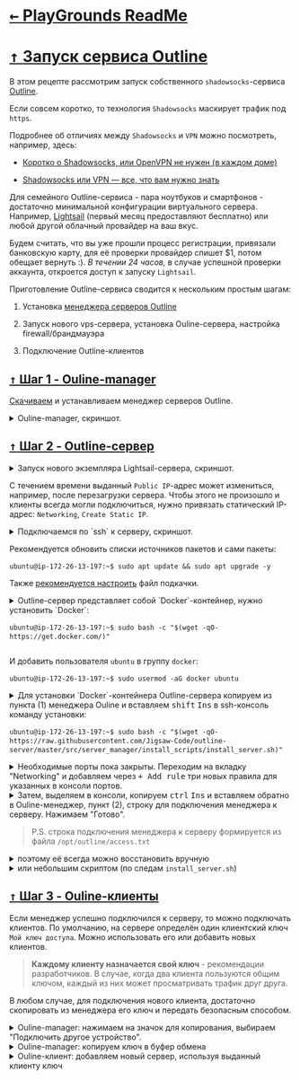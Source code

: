 # [ <kbd>←</kbd> PlayGrounds ReadMe](https://github.com/mitmih/PlayGrounds/blob/master/readme.md) <a name="up">[](#up)</a>

# [ <kbd>↑</kbd> ](#up) <a name="h1">[Запуск сервиса Outline](#h1)</a>

В этом рецепте рассмотрим запуск собственного `shadowsocks`-сервиса [Outline](https://getoutline.org/ru/home).

Если совсем коротко, то технология `Shadowsocks` маскирует трафик под `https`.

Подробнее об отличиях между `Shadowsocks` и `VPN` можно посмотреть, например, здесь:

* [Коротко о Shadowsocks, или OpenVPN не нужен (в каждом доме)](https://habr.com/ru/post/358126/)

* [Shadowsocks или VPN — все, что вам нужно знать](https://ru.vpnmentor.com/blog/shadowsocks-или-vpn-все-что-вам-нужно-знать/)

Для семейного Outline-сервиса - пара ноутбуков и смартфонов - достаточно минимальной конфигурации виртуального сервера. Например, [Lightsail](https://lightsail.aws.amazon.com) (первый месяц предоставляют бесплатно) или любой другой облачный провайдер на ваш вкус.

Будем считать, что вы уже прошли процесс регистрации, привязали банковскую карту, для её проверки провайдер спишет $1, потом обещает вернуть :). *В течении 24 часов,* в случае успешной проверки аккаунта, откроется доступ к запуску `Lightsail`.

Приготовление Outline-сервиса сводится к нескольким простым шагам:

1. Установка [менеджера серверов Outline](https://raw.githubusercontent.com/Jigsaw-Code/outline-releases/master/manager/stable/Outline-Manager.exe)

1. Запуск нового vps-сервера, установка Ouline-сервера, настройка firewall/брандмауэра

1. Подключение Outline-клиентов


## [ <kbd>↑</kbd> ](#up) <a name="step1">[Шаг 1 - Ouline-manager](#step1)</a>

[Скачиваем](https://raw.githubusercontent.com/Jigsaw-Code/outline-releases/master/manager/stable/Outline-Manager.exe) и устанавливаем менеджер серверов Outline.

<details>
<summary> Ouline-manager, скриншот. </summary>

![Команда для установки Outline-сервера](03_outline_shadowsocks_server_01_1.png "Команда для установки Outline-сервера")
</details>


## [ <kbd>↑</kbd> ](#up) <a name="step2">[Шаг 2 - Outline-сервер](#step2)</a>

<details>
<summary> Запуск нового экземпляра Lightsail-сервера, скриншот. </summary>

![Для запуска нового экземпляра Lightsail-сервера нажимаем Create instance](03_outline_shadowsocks_server_02_1.png "Для запуска нового экземпляра Lightsail-сервера нажимаем Create instance")
</details>

С течением времени выданный `Public IP`-адрес может измениться, например, после перезагрузки сервера. Чтобы этого не произошло и клиенты всегда могли подключиться, нужно привязать статический IP-адрес: `Networking`, `Create Static IP`.

<details>
<summary> Подключаемся по `ssh` к серверу, скриншот. </summary>

![Нажмите 'Connect using SSH' для подкючения к серверу через браузер](03_outline_shadowsocks_server_02_2.png "Нажмите 'Connect using SSH' для подкючения к серверу через браузер")
</details>

Рекомендуется обновить списки источников пакетов и сами пакеты:

```console
ubuntu@ip-172-26-13-197:~$ sudo apt update && sudo apt upgrade -y
```

Также [рекомендуется настроить](https://www.digitalocean.com/community/tutorials/how-to-add-swap-space-on-ubuntu-18-04) файл подкачки.

<details>
<summary>Outline-сервер представляет собой `Docker`-контейнер, нужно установить `Docker`:

```console
ubuntu@ip-172-26-13-197:~$ sudo bash -c "$(wget -qO- https://get.docker.com/)"
```
</summary>

```console
# Executing docker install script, commit: 26ff363bcf3b3f5a00498ac43694bf1c7d9ce16c
+ sh -c 'apt-get update -qq >/dev/null'
+ sh -c 'DEBIAN_FRONTEND=noninteractive apt-get install -y -qq apt-transport-https ca-certificates curl >/dev/null'
+ sh -c 'curl -fsSL "https://download.docker.com/linux/ubuntu/gpg" | apt-key add -qq - >/dev/null'
Warning: apt-key output should not be parsed (stdout is not a terminal)
+ sh -c 'echo "deb [arch=amd64] https://download.docker.com/linux/ubuntu bionic stable" > /etc/apt/sources.list.d/docker.list'
+ sh -c 'apt-get update -qq >/dev/null'
+ '[' -n '' ']'
+ sh -c 'apt-get install -y -qq --no-install-recommends docker-ce >/dev/null'
+ sh -c 'docker version'
Client: Docker Engine - Community
 Version:           19.03.8
 API version:       1.40
 Go version:        go1.12.17
 Git commit:        afacb8b7f0
 Built:             Wed Mar 11 01:25:46 2020
 OS/Arch:           linux/amd64
 Experimental:      false

Server: Docker Engine - Community
 Engine:
  Version:          19.03.8
  API version:      1.40 (minimum version 1.12)
  Go version:       go1.12.17
  Git commit:       afacb8b7f0
  Built:            Wed Mar 11 01:24:19 2020
  OS/Arch:          linux/amd64
  Experimental:     false
 containerd:
  Version:          1.2.13
  GitCommit:        7ad184331fa3e55e52b890ea95e65ba581ae3429
 runc:
  Version:          1.0.0-rc10
  GitCommit:        dc9208a3303feef5b3839f4323d9beb36df0a9dd
 docker-init:
  Version:          0.18.0
  GitCommit:        fec3683
If you would like to use Docker as a non-root user, you should now consider
adding your user to the "docker" group with something like:

  sudo usermod -aG docker your-user

Remember that you will have to log out and back in for this to take effect!

WARNING: Adding a user to the "docker" group will grant the ability to run
         containers which can be used to obtain root privileges on the
         docker host.
         Refer to https://docs.docker.com/engine/security/security/#docker-daemon-attack-surface
         for more information.
```

</details>

И добавить пользователя `ubuntu` в группу `docker`:

```console
ubuntu@ip-172-26-13-197:~$ sudo usermod -aG docker ubuntu
```

<details>
<summary>Для установки `Docker`-контейнера Outline-сервера копируем из пункта (1) менеджера Ouline и вставляем <kbd>shift</kbd> <kbd>Ins</kbd> в ssh-консоль команду установки:

```console
ubuntu@ip-172-26-13-197:~$ sudo bash -c "$(wget -qO- https://raw.githubusercontent.com/Jigsaw-Code/outline-server/master/src/server_manager/install_scripts/install_server.sh)"
```
</summary>

```console
ubuntu@ip-172-26-13-197:~$ sudo bash -c "$(wget -qO- https://raw.githubusercontent.com/Jigsaw-Code/outline-server/master/src/server_manager/install_scripts/install_server.sh)"
> Verifying that Docker is installed .......... OK
> Verifying that Docker daemon is running ..... OK
> Creating persistent state dir ............... OK
> Generating secret key ....................... OK
> Generating TLS certificate .................. OK
> Generating SHA-256 certificate fingerprint .. OK
> Writing config .............................. OK
> Starting Shadowbox .......................... OK
> Starting Watchtower ......................... OK
> Waiting for Outline server to be healthy .... OK
> Creating first user ......................... OK
> Adding API URL to config .................... OK
> Checking host firewall ...................... BLOCKED
OK

CONGRATULATIONS! Your Outline server is up and running.

To manage your Outline server, please copy the following line (including curly
brackets) into Step 2 of the Outline Manager interface:

{"apiUrl":"https://15.236.142.214:39415/E20HL-jc_Qm41bgO7ci4mQ","certSha256":"BC023480E79EA4730D0FE8B62C10EBD51966183B727F7FEEC2C148A5DB87060A"}

You won’t be able to access it externally, despite your server being correctly
set up, because there's a firewall (in this machine, your router or cloud
provider) that is preventing incoming connections to ports 39415 and 58398.

Make sure to open the following ports on your firewall, router or cloud provider:
- Management port 39415, for TCP
- Access key port 58398, for TCP and UDP

```

</details>

<details><summary> Необходимые порты пока закрыты. Переходим на вкладку "Networking" и добавляем через <kbd>+ Add rule</kbd> три новых правила для указанных в консоли портов.
</summary>

![Открываем порт управления и порты для доступа клиентов](03_outline_shadowsocks_server_02_3.png "Открываем порт управления и порты для доступа клиентских ключей")
</details>

<details><summary>Затем, выделяем в консоли, копируем <kbd>ctrl</kbd> <kbd>Ins</kbd> и вставляем обратно в Ouline-менеджер, пункт (2), строку для подключения менеджера к серверу. Нажимаем "Готово".
</summary>

![Добавляем в менеджер строку управления Outline-сервером](03_outline_shadowsocks_server_02_4.png "Добавляем в менеджер строку управления Outline-сервером")
</details>

> P.S. строка подключения менеджера к серверу формируется из файла `/opt/outline/access.txt`
<details><summary>поэтому её всегда можно восстановить вручную</summary>

```console
ubuntu@ip-172-26-13-197:~$ sudo ls -la /opt/outline/access.txt
-rw-rw---- 1 root root 131 May 17 14:30 /opt/outline/access.txt
ubuntu@ip-172-26-13-197:~$ sudo cat /opt/outline/access.txt
certSha256:BC023480E79EA4730D0FE8B62C10EBD51966183B727F7FEEC2C148A5DB87060A
apiUrl:https://15.236.142.214:39415/E20HL-jc_Qm41bgO7ci4mQ
```
</details>

<details><summary>или небольшим скриптом (по следам <code>install_server.sh</code>)</summary>

Подготовим скрипт `get_string_for_manager.sh` - исполняемый (-rw**x**------) текстовый файл с командами оболочки

```console
ubuntu@ip-172-26-13-197:~$  umask 077 && touch get_string_for_manager.sh && chmod u+x get_string_for_manager.sh && ls -la get_string_for_manager.sh
-rwx------ 1 ubuntu ubuntu 0 May 19 02:55 get_string_for_manager.sh*
```

Добавим несколько строк из `install_server.sh`

```console
ubuntu@ip-172-26-13-197:~$ nano get_string_for_manager.sh
```

```properties
#!/bin/bash

export SHADOWBOX_DIR="${SHADOWBOX_DIR:-/opt/outline}"

readonly ACCESS_CONFIG=${ACCESS_CONFIG:-$SHADOWBOX_DIR/access.txt}

function get_field_value {
    grep "$1" $ACCESS_CONFIG | sed "s/$1://"
}

echo -e "\033[1;32m{\"apiUrl\":\"$(get_field_value apiUrl)\",\"certSha256\":\"$(get_field_value certSha256)\"}\033[0m"
```

Так как доступ к файлу `/opt/outline/access.txt` есть только у `root` и его группы, запускать скрипт нужно под `sudo`:

```console
ubuntu@ip-172-26-13-197:~$ ./get_string_for_manager.sh
grep: /opt/outline/access.txt: Permission denied
grep: /opt/outline/access.txt: Permission denied
{"apiUrl":"","certSha256":""}

ubuntu@ip-172-26-13-197:~$ sudo ./get_string_for_manager.sh
{"apiUrl":"https://15.236.142.214:39415/E20HL-jc_Qm41bgO7ci4mQ","certSha256":"BC023480E79EA4730D0FE8B62C10EBD51966183B727F7FEEC2C148A5DB87060A"}
```
</details>


## [ <kbd>↑</kbd> ](#up) <a name="step3">[Шаг 3 - Ouline-клиенты](#step3)</a>

Если менеджер успешно подключился к серверу, то можно подключать клиентов. По умолчанию, на сервере определён один клиентский ключ `Мой ключ доступа`. Можно использовать его или добавить новых клиентов.

> **Каждому клиенту назначается свой ключ** - рекомендации разработчиков. В случае, когда два клиента пользуются общим ключом, каждый из них может просматривать трафик друг друга.

В любом случае, для подключения нового клиента, достаточно скопировать из менеджера его ключ и передать безопасным способом. 

<details><summary>Ouline-manager: нажимаем на значок для копирования, выбираем "Подключить другое устройство".
</summary>

![Ouline-manager: для копирования ключа сначала выбираем 'Подключить другое устройство'](03_outline_shadowsocks_server_03_1.png "Ouline-manager: для копирования ключа сначала выбираем 'Подключить другое устройство'")
</details>

<details><summary>Ouline-manager: копируем ключ в буфер обмена
</summary>

![Ouline-manager: нажимаем 'Копировать' для копирования ключа в буфер обмена](03_outline_shadowsocks_server_03_2.png "Ouline-manager: нажимаем 'Копировать' для копирования ключа в буфер обмена")
</details>

<details><summary>Ouline-клиент: добавляем новый сервер, используя выданный клиенту ключ
</summary>

![Ouline-клиент: добавляем новый сервер, используя выданный клиенту ключ](03_outline_shadowsocks_server_03_3.png "Ouline-клиент: добавляем новый сервер, используя выданный клиенту ключ")
</details>

